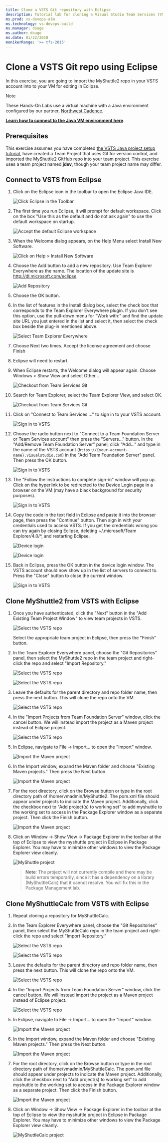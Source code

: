 ```yaml
---
title: Clone a VSTS Git repository with Eclipse
description: Tutorial lab for cloning a Visual Studio Team Services (VSTS) Git repo with Eclipse
ms.prod: vs-devops-alm
ms.technology: vs-devops-build 
ms.manager: douge
ms.author: douge
ms.date: 01/22/2018
monikerRange: '>= tfs-2015'
---
```



# Clone a VSTS Git repo using Eclipse

In this exercise, you are going to import the MyShuttle2 repo in your VSTS account into to your VM for editing in Eclipse.

> [!NOTE]
> These Hands-On Labs use a virtual machine with a Java environment configured by our partner, [Northwest Cadence](https://www.nwcadence.com/).
>
> **[Learn how to connect to the Java VM environment here](https://github.com/nwcadence/java-dev-vsts)**.

## Prerequisites

This exercise assumes you have completed [the VSTS Java project setup tutorial](../settingvstsproject/index.md), have created a Team Project that uses Git for version control, and imported the MyShuttle2 GitHub repo into your team project. This exercise uses a team project named **jdev**, though your team project name may differ.

## Connect to VSTS from Eclipse

1. Click on the Eclipse icon in the toolbar to open the Eclipse Java IDE.

    ![Click Eclipse in the Toolbar](../_img/eclipsegit/click-eclipse.png)

1. The first time you run Eclipse, it will prompt for default workspace. Click on the box "Use this as the default and do not ask again" to use the default workspace on startup.

    ![Accept the default Eclipse workspace](../_img/eclipsegit/eclipse-defaults.png)

1. When the Welcome dialog appears, on the Help Menu select Install New Software.

    ![Click on Help > Install New Software](../_img/eclipsegit/eclipse-install-new-software.png)

1. Choose the Add button to add a new repository.  Use Team Explorer Everywhere as the name. The location of the update site is http://dl.microsoft.com/eclipse

    ![Add Repository](../_img/eclipsegit/AddRepository.cropped.png)

1. Choose the OK button.

1. In the list of features in the Install dialog box, select the check box that corresponds to the Team Explorer Everywhere plugin. If you don't see this option, use the pull-down menu for "Work with:" and find the update site URL you just entered in the list and select it, then select the check box beside the plug-in mentioned above.

    ![Select Team Explorer Everywhere](../_img/eclipsegit/SelectTee.cropped.png)

1. Choose Next two times. Accept the license agreement and choose Finish

1. Eclipse will need to restart.

1. When Eclipse restarts, the Welcome dialog will appear again. Choose Windows > Show View and select Other...

    ![Checkout from Team Services Git](../_img/eclipsegit/showtee.png)

1. Search for Team Explorer, select the Team Explorer View, and select OK.

    ![Checkout from Team Services Git](../_img/eclipsegit/showtee2.png)

1. Click on "Connect to Team Services ..." to sign in to your VSTS account.

    ![Sign in to VSTS](../_img/eclipsegit/eclipse-vsts-signin.png)

1. Choose the radio button next to "Connect to a Team Foundation Server or Team Services account" then press the "Servers..." button. In the "Add/Remove Team Foundation Server" panel, click "Add..." and type in the name of the VSTS account (`https://{your-account-name}.visualstudio.com`) in the "Add Team Foundation Server" panel. Then press the OK button.

    ![Sign in to VSTS](../_img/eclipsegit/browsevsts.png)

1. The "Follow the instructions to complete sign-in" window will pop up. Click on the hyperlink to be redirected to the Device Login page in a browser on the VM (may have a black background for security purposes).

    ![Sign in to VSTS](../_img/eclipsegit/eclipse-signin.png)

1. Copy the code in the text field in Eclipse and paste it into the browser page, then press the "Continue" button. Then sign in with your credentials used to access VSTS. If you get the credentials wrong you can try again by closing Eclipse, deleting ~/.microsoft/Team Explorer/4.0/*, and restarting Eclipse.

    ![Device login](../_img/eclipsegit/browser-devicelogin.png)

    ![Device login](../_img/eclipsegit/browser-deviceloggedin.png)

1. Back in Eclipse, press the OK button in the device login window. The VSTS account should now show up in the list of servers to connect to. Press the "Close" button to close the current window.

    ![Sign in to VSTS](../_img/eclipsegit/eclipse-tfslist.png "Sign in to VSTS")

## Clone MyShuttle2 from VSTS with Eclipse

1. Once you have authenticated, click the "Next" button in the "Add Existing Team Project Window" to view team projects in VSTS.

    ![Select the VSTS repo](../_img/eclipsegit/eclipse-add-existingteamproject.png)

    Select the appropriate team project in Eclipse, then press the "Finish" button.

1. In the Team Explorer Everywhere panel, choose the "Git Repositories" panel, then select the MyShuttle2 repo in the team project and right-click the repo and select "Import Repository."

    ![Select the VSTS repo](../_img/eclipsegit/eclipse-select-repo.png)

    ![Select the VSTS repo](../_img/eclipsegit/eclipse-select-repo2.png)

1. Leave the defaults for the parent directory and repo folder name, then press the next button. This will clone the repo onto the VM.

    ![Select the VSTS repo](../_img/eclipsegit/eclipse-select-repo3.png)

1. In the "Import Projects from Team Foundation Server" window, click the cancel button. We will instead import the project as a Maven project instead of Eclipse project.

    ![Select the VSTS repo](../_img/eclipsegit/eclipse-importprojects.png)

1. In Eclipse, navigate to File -> Import... to open the "Import" window.

    ![Import the Maven project](../_img/eclipsegit/eclipse-import.png "Import the Maven project")

1. In the Import window, expand the Maven folder and choose "Existing Maven projects." Then press the Next button.

    ![Import the Maven project](../_img/eclipsegit/eclipse-import-existingmavenprojects.png)

1. For the root directory, click on the Browse button or type in the root directory path of /home/vmadmin/MyShuttle2. The pom.xml file should appear under projects to indicate the Maven project. Additionally, click the checkbox next to "Add project(s) to working set" to add myshuttle to the working set to access in the Package Explorer window as a separate project. Then click the Finish button.

    ![Import the Maven project](../_img/eclipsegit/eclipse-select-mavenproject.png)

1. Click on Window -> Show View -> Package Explorer in the toolbar at the top of Eclipse to view the myshuttle project in Eclipse in Package Explorer. You may have to minimize other windows to view the Package Explorer view cleanly.

    ![MyShuttle project](../_img/eclipsegit/eclipse-myshuttle.png)

   > **Note**: The project will not currently compile and there may be build errors temporarily, since it has a dependency on a library (MyShuttleCalc) that it cannot resolve. You will fix this in the Package Management lab.

## Clone MyShuttleCalc from VSTS with Eclipse

1. Repeat cloning a repository for MyShuttleCalc.

1. In the Team Explorer Everywhere panel, choose the "Git Repositories" panel, then select the MyShuttleCalc repo in the team project and right-click the repo and select "Import Repository."

    ![Select the VSTS repo](../_img/eclipsegit/eclipse-select-repo.png)

    ![Select the VSTS repo](../_img/eclipsegit/eclipse-import-myshuttlecalc.png)

1. Leave the defaults for the parent directory and repo folder name, then press the next button. This will clone the repo onto the VM.

    ![Select the VSTS repo](../_img/eclipsegit/eclipse-select-myshuttlecalc.png)

1. In the "Import Projects from Team Foundation Server" window, click the cancel button. We will instead import the project as a Maven project instead of Eclipse project.

    ![Select the VSTS repo](../_img/eclipsegit/eclipse-importprojects2.png)

1. In Eclipse, navigate to File -> Import... to open the "Import" window.

    ![Import the Maven project](../_img/eclipsegit/eclipse-import.png)

1. In the Import window, expand the Maven folder and choose "Existing Maven projects." Then press the Next button.

    ![Import the Maven project](../_img/eclipsegit/eclipse-import-existingmavenprojects.png)

1. For the root directory, click on the Browse button or type in the root directory path of /home/vmadmin/MyShuttleCalc. The pom.xml file should appear under projects to indicate the Maven project. Additionally, click the checkbox next to "Add project(s) to working set" to add myshuttle to the working set to access in the Package Explorer window as a separate project. Then click the Finish button.

    ![Import the Maven project](../_img/eclipsegit/eclipse-select-mavenproject2.png)

1. Click on Window -> Show View -> Package Explorer in the toolbar at the top of Eclipse to view the myshuttle project in Eclipse in Package Explorer. You may have to minimize other windows to view the Package Explorer view cleanly.

    ![MyShuttleCalc project](../_img/eclipsegit/eclipse-myshuttlecalc.png)
